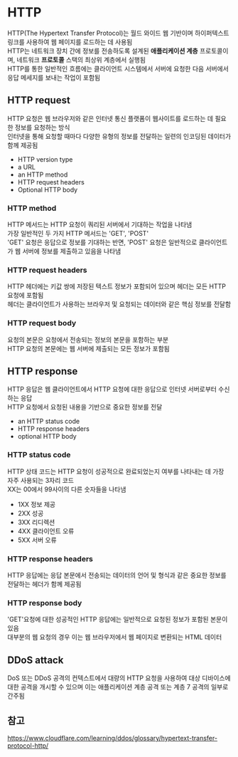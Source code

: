 # HTTP

HTTP(The Hypertext Transfer Protocol)는 월드 와이드 웹 기반이며 하이퍼텍스트 링크를 사용하여 웹 페이지를 로드하는 데 사용됨  
HTTP는 네트워크 장치 간에 정보를 전송하도록 설계된 **애플리케이션 계층** 프로토콜이며, 네트워크 **프로토콜** 스택의 최상위 계층에서 실행됨  
HTTP를 통한 일반적인 흐름에는 클라이언트 시스템에서 서버에 요청한 다음 서버에서 응답 메세지를 보내는 작업이 포함됨

## HTTP request

HTTP 요청은 웹 브라우저와 같은 인터넷 통신 플랫폼이 웹사이트를 로드하는 데 필요한 정보를 요청하는 방식  
인터넷을 통해 요청할 때마다 다양한 유형의 정보를 전달하는 일련의 인코딩된 데이터가 함께 제공됨

- HTTP version type
- a URL
- an HTTP method
- HTTP request headers
- Optional HTTP body

### HTTP method

HTTP 메서드는 HTTP 요청이 쿼리된 서버에서 기대하는 작업을 나타냄  
가장 일반적인 두 가지 HTTP 메서드는 'GET', 'POST'  
'GET' 요청은 응답으로 정보를 기대하는 반면, 'POST' 요청은 일반적으로 클라이언트가 웹 서버에 정보를 제출하고 있음을 나타냄

### HTTP request headers

HTTP 헤더에는 키값 쌍에 저장된 텍스트 정보가 포함되어 있으며 헤더는 모든 HTTP 요청에 포함됨  
헤더는 클라이언트가 사용하는 브라우저 및 요청되는 데이터와 같은 핵심 정보를 전달함

### HTTP request body

요청의 본문은 요청에서 전송되는 정보의 본문을 포함하는 부분  
HTTP 요청의 본문에는 웹 서버에 제출되는 모든 정보가 포함됨

## HTTP response

HTTP 응답은 웹 클라이언트에서 HTTP 요청에 대한 응답으로 인터넷 서버로부터 수신하는 응답  
HTTP 요청에서 요청된 내용을 기반으로 중요한 정보를 전달

- an HTTP status code
- HTTP response headers
- optional HTTP body

### HTTP status code

HTTP 상태 코드는 HTTP 요청이 성공적으로 완료되었는지 여부를 나타내는 데 가장 자주 사용되는 3자리 코드  
XX는 00에서 99사이의 다른 숫자들을 나타냄

- 1XX 정보 제공
- 2XX 성공
- 3XX 리디렉션
- 4XX 클라이언트 오류
- 5XX 서버 오류

### HTTP response headers

HTTP 응답에는 응답 본문에서 전송되는 데이터의 언어 및 형식과 같은 중요한 정보를 전달하는 헤더가 함께 제공됨

### HTTP response body

'GET'요청에 대한 성공적인 HTTP 응답에는 일반적으로 요청된 정보가 포함된 본문이 있음  
대부분의 웹 요청의 경우 이는 웹 브라우저에서 웹 페이지로 변환되는 HTML 데이터

## DDoS attack

DoS 또는 DDoS 공격의 컨텍스트에서 대량의 HTTP 요청을 사용하여 대상 디바이스에 대한 공격을 개시할 수 있으며 이는 애플리케이션 계층 공격 또는 계층 7 공격의 일부로 간주됨

## 참고

https://www.cloudflare.com/learning/ddos/glossary/hypertext-transfer-protocol-http/
